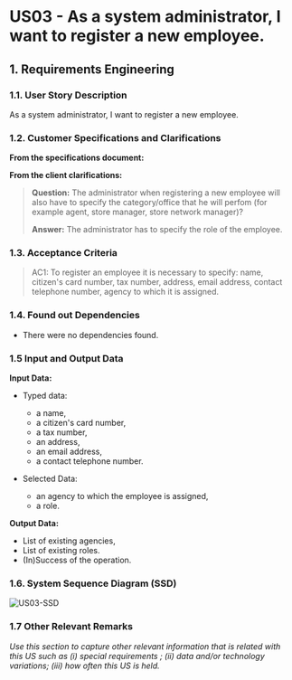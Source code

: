 # US03 - As a system administrator, I want to register a new employee.

## 1. Requirements Engineering

### 1.1. User Story Description

As a system administrator, I want to register a new employee.

### 1.2. Customer Specifications and Clarifications

**From the specifications document:**

>	

**From the client clarifications:**

> **Question:** The administrator when registering a new employee will also have to specify the category/office that he will perfom (for example agent, store manager, store network manager)?
>
> **Answer:** The administrator has to specify the role of the employee.


### 1.3. Acceptance Criteria

> AC1: To register an employee it is necessary to specify: name, citizen's card number, tax number, address, email address, contact telephone number, agency to which it is assigned.

### 1.4. Found out Dependencies

* There were no dependencies found.

### 1.5 Input and Output Data

**Input Data:**
* Typed data:
  * a name,
  * a citizen's card number,
  * a tax number,
  * an address,
  * an email address,
  * a contact telephone number.

* Selected Data:
    * an agency to which the employee is assigned,
    * a role.

**Output Data:**
* List of existing agencies,
* List of existing roles.
* (In)Success of the operation.

### 1.6. System Sequence Diagram (SSD)

![US03-SSD](svg/us03-system-sequence-diagram_SSD.svg)

### 1.7 Other Relevant Remarks

*Use this section to capture other relevant information that is related with this US such as (i) special requirements ; (ii) data and/or technology variations; (iii) how often this US is held.* 
